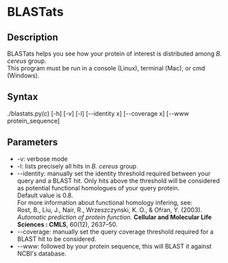 BLASTats
========

Description
-----------

BLASTats helps you see how your protein of interest is distributed among <i>B. cereus</i> group.<br />
This program must be run in a console (Linux), terminal (Mac), or cmd (Windows).

Syntax
------

./blastats.py(c) [-h] [-v] [-l] [--identity x] [--coverage x] [--www protein_sequence]

Parameters
----------

* -v: verbose mode
* -l: lists precisely all hits in <i>B. cereus</i> group
* --identity: manually set the identity threshold required between your query and a BLAST hit. Only hits above the threshold will be considered as potential functional homologues of your query protein.<br />Default value is 0.8.<br />For more information about functional homology infering, see:<br>Rost, B., Liu, J., Nair, R., Wrzeszczynski, K. O., & Ofran, Y. (2003). <i>Automatic prediction of protein function.</i> <b>Cellular and Molecular Life Sciences : CMLS</b>, 60(12), 2637–50.
* --coverage: manually set the query coverage threshold required for a BLAST hit to be considered.
* --www: followed by your protein sequence, this will BLAST it against NCBI's database.
